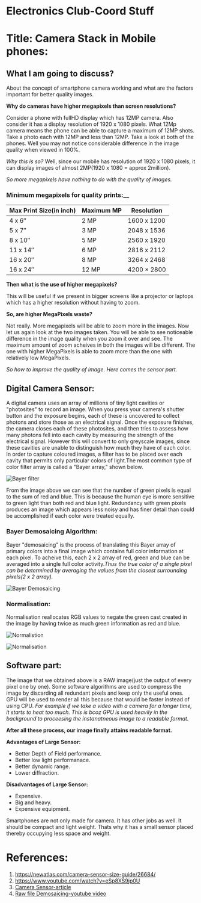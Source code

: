 # Electronics Club-Coord Stuff

# Title: Camera Stack in Mobile phones:

## What I am going to discuss?
About the concept of smartphone camera working and what are the factors important for better quality images.

__Why do cameras have higher megapixels than screen resolutions?__


Consider a phone with fullHD display which has 12MP camera. Also consider it has a display resolution of 1920 x 1080 pixels. What 12Mp camera means the phone can be able to capture a maximum of 12MP shots. Take a photo each with 12MP and less than 12MP. Take a look at both of the phones. Well you may not notice considerable difference in the image quality when viewed in 100%.

 _Why this is so?_ Well, since our mobile has resolution of 1920 x 1080 pixels, it can display images of almost 2MP(1920 x 1080 = approx 2million).

_So more megapixels have nothing to do with the quality of images._


### Minimum megapixels for quality prints:__
| Max Print Size(in inch) | Maximum MP |    Resolution   |
|              ---        |     ---    |      ---        |
|        4 x 6″           |    2 MP    |   1600 x 1200   |
|        5 x 7″           |    3 MP    |   2048 x 1536   |
|        8 x 10″	      |    5 MP    |   2560 x 1920   |
|       11 x 14″	      |    6 MP    |   2816 x 2112   |
|       16 x 20″	      |    8 MP    |   3264 x 2468   |
|       16 x 24″	      |   12 MP    |   4200 × 2800   |



__Then what is the use of higher megapixels?__


This will be useful if we present in bigger screens like a projector or laptops which has a higher resolution without having to zoom.

__So, are higher MegaPixels waste?__


Not really. More megapixels will be able to zoom more in the images. Now let us again look at the two images taken. You will be able to see noticeable difference in the image quality when you zoom it over and see. The maximum amount of zoom acheives in both the images will be different. The one with higher MegaPixels is able to zoom more than the one with relatively low MegaPixels.

_So how to improve the quality of image. Here comes the sensor part._
## Digital Camera Sensor:
A digital camera uses an array of millions of tiny light cavities or "photosites" to record an image. When you press your camera's shutter button and the exposure begins, each of these is uncovered to collect photons and store those as an electrical signal. Once the exposure finishes, the camera closes each of these photosites, and then tries to assess how many photons fell into each cavity by measuring the strength of the electrical signal. However this will convert to only greyscale images, since these cavities are unable to distinguish how much they have of each color. In order to capture coloured images, a filter has to be placed over each cavity that permits only particular colors of light.The most common type of color filter array is called a "Bayer array," shown below.

![Bayer filter](https://cdn.hswstatic.com/gif/digital-camera-bayer.jpg)

From the image above we can see that the number of green pixels is equal to the sum of red and blue. This is because the human eye is more sensitive to green light than both red and blue light. Redundancy with green pixels produces an image which appears less noisy and has finer detail than could be accomplished if each color were treated equally.

### Bayer Demosaicing Algorithm:
Bayer "demosaicing" is the process of translating this Bayer array of primary colors into a final image which contains full color information at each pixel. To acheive this, each 2 x 2 array of red, green and blue can be averaged into a single full color activity._Thus the true color of a single pixel can be determined by averaging the values from the closest surrounding pixels(2 x 2 array)._


![Bayer Demosaicing](https://external-content.duckduckgo.com/iu/?u=https%3A%2F%2Fcdn.cambridgeincolour.com%2Fimages%2Ftutorials%2Fsensors_bayer2_new.png&f=1&nofb=1)

### Normalisation:
Normalisation reallocates RGB values to negate the green cast created in the image by having twice as much green information as red and blue.




![Normalistion](https://external-content.duckduckgo.com/iu/?u=https%3A%2F%2Fi.ytimg.com%2Fvi%2FELIJHe9mZVo%2Fmaxresdefault.jpg&f=1&nofb=1)




![Normalisation](https://external-content.duckduckgo.com/iu/?u=http%3A%2F%2Fwww.ok.sc.e.titech.ac.jp%2Fres%2Ftoppicture%2FDM.png&f=1&nofb=1)


## Software part:
The image that we obtained above is a RAW image(just the output of every pixel one by one). Some software algorithms are used to compress the image by discarding all redundant pixels and keep only the useful ones. GPU will be used to render all this because that would be faster instead of using CPU.
_For example if we take a video with a camera for a longer time, it starts to heat too much. This is bcoz GPU is used heavily in the background to proceesing the instanatneous image to a readable format._

__After all these process, our image finally attains readable format.__

__Advantages of Large Sensor:__
- Better Depth of Field performance.
- Better low light performanace.
- Better dynamic range.
- Lower diffraction.

__Disadvantages of Large Sensor:__
- Expensive.
- Big and heavy.
- Expensive equipment.

Smartphones are not only made for camera. It has other jobs as well. It should be compact and light weight. Thats why it has a small sensor placed thereby occupying less space and weight.




# References:

1. https://newatlas.com/camera-sensor-size-guide/26684/
2. https://www.youtube.com/watch?v=eSp8XS9jp0U
3. [Camera Sensor-article](https://www.cambridgeincolour.com/tutorials/camera-sensors.htm)
3. [Raw file Demosaicing-youtube video](https://www.youtube.com/watch?v=9cPxEFpg3Eg&feature=youtu.be)
